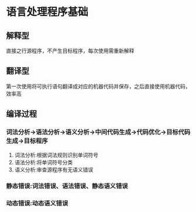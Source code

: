 # 语言处理程序基础
## 解释型
直接之行源程序，不产生目标程序，每次使用需重新解释
## 翻译型
第一次使用将可执行语句翻译成对应的机器代码并保存，之后直接使用机器代码，效率高
## 编译过程
### 词法分析->语法分析->语义分析->中间代码生成->代码优化->目标代码生成->目标程序
1. 词法分析:根据词法规则识别单词符号
2. 语法分析:将单词符号分类
3. 语义分析:审查源程序有无语义错误
### 静态错误:词法错误、语法错误、静态语义错误
### 动态错误:动态语义错误
